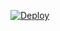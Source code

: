 
[![Deploy](https://www.herokucdn.com/deploy/button.png)](https://dashboard.heroku.com/new?template=https://github.com/ftsers/heroku-vless/tree/main)
